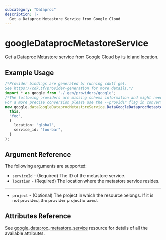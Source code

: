 ```yaml
---
subcategory: "Dataproc"
description: |-
  Get a Dataproc Metastore Service from Google Cloud
---
```


# googleDataprocMetastoreService

Get a Dataproc Metastore service from Google Cloud by its id and location.

## Example Usage

```typescript
/*Provider bindings are generated by running cdktf get.
See https://cdk.tf/provider-generation for more details.*/
import * as google from "./.gen/providers/google";
/*The following providers are missing schema information and might need manual adjustments to synthesize correctly: google.
For a more precise conversion please use the --provider flag in convert.*/
new google.dataGoogleDataprocMetastoreService.DataGoogleDataprocMetastoreService(
  this,
  "foo",
  {
    location: "global",
    service_id: "foo-bar",
  }
);

```

## Argument Reference

The following arguments are supported:

* `serviceId` - (Required) The ID of the metastore service.
* `location` - (Required) The location where the metastore service resides.

***

* `project` - (Optional) The project in which the resource belongs. If it
  is not provided, the provider project is used.

## Attributes Reference

See [google\_dataproc\_metastore\_service](https://registry.terraform.io/providers/hashicorp/google/latest/docs/resources/dataproc_metastore_service) resource for details of all the available attributes.
